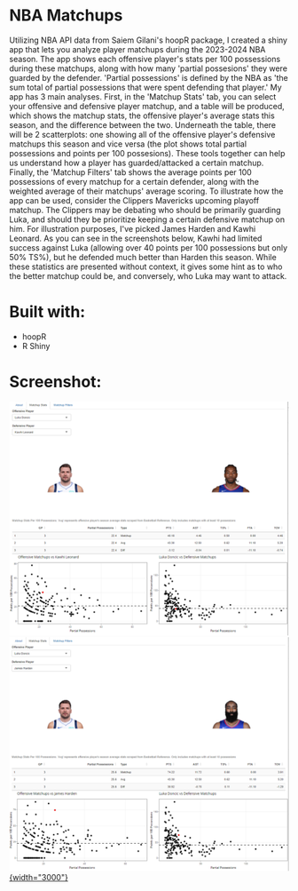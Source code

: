 # NBA Matchups

Utilizing NBA API data from Saiem Gilani's hoopR package, I created a shiny app that lets you analyze player matchups during the 2023-2024 NBA season. The app shows each offensive player's stats per 100 possessions during these matchups, along with how many 'partial possesions' they were guarded by the defender. 'Partial possessions' is defined by the NBA as 'the sum total of partial possessions that were spent defending that player.' My app has 3 main analyses. First, in the 'Matchup Stats' tab, you can select your offensive and defensive player matchup, and a table will be produced, which shows the matchup stats, the offensive player's average stats this season, and the difference between the two. Underneath the table, there will be 2 scatterplots: one showing all of the offensive player's defensive matchups this season and vice versa (the plot shows total partial possessions and points per 100 possesions). These tools together can help us understand how a player has guarded/attacked a certain matchup. Finally, the 'Matchup Filters' tab shows the average points per 100 possessions of every matchup for a certain defender, along with the weighted average of their matchups' average scoring. To illustrate how the app can be used, consider the Clippers Mavericks upcoming playoff matchup. The Clippers may be debating who should be primarily guarding Luka, and should they be prioritize keeping a certain defensive matchup on him. For illustration purposes, I've picked James Harden and Kawhi Leonard. As you can see in the screenshots below, Kawhi had limited success against Luka (allowing over 40 points per 100 possessions but only 50% TS%), but he defended much better than Harden this season. While these statistics are presented without context, it gives some hint as to who the better matchup could be, and conversely, who Luka may want to attack. 

# Built with:

-   hoopR
-   R Shiny

# Screenshot:

[![](kawhi.PNG)](https://ymelamed.shinyapps.io/matchup/)
[![](harden.PNG){width="3000"}](https://ymelamed.shinyapps.io/matchup/)
